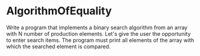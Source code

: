 # AlgorithmOfEquality
 

Write a program that implements a binary search algorithm from an array with N
number of production elements.
Let's give the user the opportunity to
enter search items.
The program must print all elements of the array  with
which the searched element is compared.